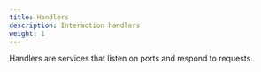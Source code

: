 ```yaml
---
title: Handlers
description: Interaction handlers
weight: 1
---
```


Handlers are services that listen on ports and respond to requests.